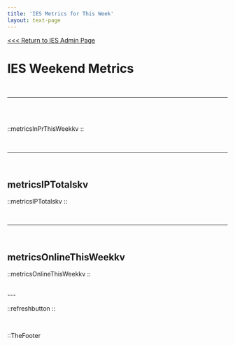 ```yaml
---
title: 'IES Metrics for This Week'
layout: text-page
---
```

[<<< Return to IES Admin Page](/iesadmin)
<div class="topgrid">
<div>
<h1> IES Weekend Metrics </h1>
<br>
</div>
</div>

---

<br>
<br>

::metricsInPrThisWeekkv
::

<br>

---

<br>

  ## metricsIPTotalskv


::metricsIPTotalskv
::

<br>

---

<br>

  ## metricsOnlineThisWeekkv

::metricsOnlineThisWeekkv
::

<br>
---
<br>

::refreshbutton
::

<br>

::TheFooter